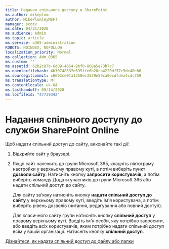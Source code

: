 ```yaml
---
title: Надання спільного доступу в SharePoint
ms.author: mikeplum
author: MikePlumleyMSFT
manager: scotv
ms.date: 04/21/2020
ms.audience: Admin
ms.topic: article
ms.service: o365-administration
ROBOTS: NOINDEX, NOFOLLOW
localization_priority: Normal
ms.collection: Adm_O365
ms.custom: ''
ms.assetid: 62b2c87b-6d09-4654-9bf0-868a5e73b7c7
ms.openlocfilehash: 4b30748337e695ffe6b28cb4220df57c5de40e86
ms.sourcegitcommit: c6692ce0fa1358ec3529e59ca0ecdfdea4cdc759
ms.translationtype: MT
ms.contentlocale: uk-UA
ms.lasthandoff: 09/14/2020
ms.locfileid: "47739342"
---
```

# <a name="how-to-share-in-sharepoint-online"></a>Надання спільного доступу до служби SharePoint Online

Щоб надати спільний доступ до сайту, виконайте такі дії:
  
1. Відкрийте сайт у браузері.
    
2. Якщо сайт належить до групи Microsoft 365, клацніть піктограму настройки у верхньому правому куті, а потім виберіть пункт **дозволи сайту**. Натисніть кнопку **запросити користувачів**, а потім виберіть команду Додати учасників до групи Microsoft 365 або надати спільний доступ до сайту. 
    
    Для сайту зв'язку натисніть кнопку **надати спільний доступ до сайту** у верхньому правому куті, введіть ім'я користувача, а потім виберіть рівень дозволів (читання, редагування або повний доступ). 
    
    Для класичного сайту групи натисніть кнопку **спільний доступ** у правому верхньому куті. Введіть ім'я особи, яку потрібно запросити, або введіть всіх користувачів, яким потрібно надати спільний доступ всім у вашій організації. Натисніть кнопку **спільний доступ**.
    
[Дізнайтеся, як надати спільний доступ до файлу або папки](https://go.microsoft.com/fwlink/?linkid=511430)
  

